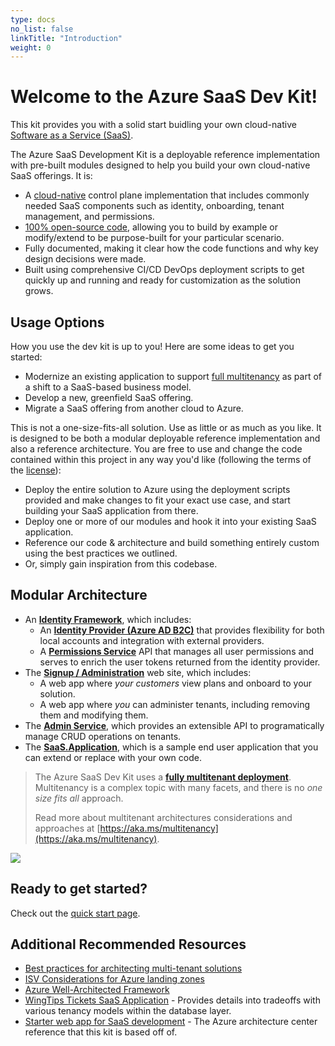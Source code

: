 ```yaml
---
type: docs
no_list: false
linkTitle: "Introduction"
weight: 0
---
```

# Welcome to the Azure SaaS Dev Kit!

This kit provides you with a solid start buidling your own cloud-native [Software as a Service (SaaS)](https://azure.microsoft.com/en-us/overview/what-is-saas/).

The Azure SaaS Development Kit is a deployable reference implementation with pre-built modules designed to help you build your own cloud-native SaaS offerings.  It is:

* A [cloud-native](https://learn.microsoft.com/en-us/dotnet/architecture/cloud-native/definition) control plane implementation that includes commonly needed SaaS components such as identity, onboarding, tenant management, and permissions.
* [100% open-source code](https://github.com/Azure/azure-saas), allowing you to build by example or modify/extend to be purpose-built for your particular scenario.
* Fully documented, making it clear how the code functions and why key design decisions were made.
* Built using comprehensive CI/CD DevOps deployment scripts to get quickly up and running and ready for customization as the solution grows. 

## Usage Options

How you use the dev kit is up to you!  Here are some ideas to get you started:

* Modernize an existing application to support [full multitenancy](https://docs.microsoft.com/en-us/azure/architecture/guide/multitenant/considerations/tenancy-models#fully-multitenant-deployments) as part of a shift to a SaaS-based business model.
* Develop a new, greenfield SaaS offering.
* Migrate a SaaS offering from another cloud to Azure.

This is not a one-size-fits-all solution. Use as little or as much as you like. It is designed to be both a modular deployable reference implementation and also a reference architecture. You are free to use and change the code contained within this project in any way you'd like (following the terms of the [license](https://github.com/Azure/azure-saas/blob/main/LICENSE)):

* Deploy the entire solution to Azure using the deployment scripts provided and make changes to fit your exact use case, and start building your SaaS application from there.
* Deploy one or more of our modules and hook it into your existing SaaS application.
* Reference our code & architecture and build something entirely custom using the best practices we outlined.
* Or, simply gain inspiration from this codebase.

## Modular Architecture

* An [**Identity Framework**](components/identity), which includes:
  * An [**Identity Provider (Azure AD B2C)**](components/identity/identity-provider/) that provides flexibility for both local accounts and integration with external providers.
  * A [**Permissions Service**](components/identity/permissions-service) API that manages all user permissions and serves to enrich the user tokens returned from the identity provider.
* The [**Signup / Administration**](components/signup-administration/) web site, which includes:
  * A web app where *your customers* view plans and onboard to your solution.
  * A web app where *you* can administer tenants, including removing them and modifying them.
* The [**Admin Service**](components/admin-service), which provides an extensible API to programatically manage CRUD operations on tenants.
* The [**SaaS.Application**](components/saas-application/), which is a sample end user application that you can extend or replace with your own code.

> The Azure SaaS Dev Kit uses a [**fully multitenant deployment**](https://docs.microsoft.com/en-us/azure/architecture/guide/multitenant/considerations/tenancy-models#fully-multitenant-deployments). Multitenancy is a complex topic with many facets, and there is no *one size fits all* approach.
>
> Read more about multitenant architectures considerations and approaches at [https://aka.ms/multitenancy](https://aka.ms/multitenancy).

![](/azure-saas/diagrams/overview.drawio.png)

## Ready to get started?

Check out the [quick start page](quick-start/).

## Additional Recommended Resources

* [Best practices for architecting multi-tenant solutions](https://aka.ms/multitenancy)
* [ISV Considerations for Azure landing zones](https://aka.ms/isv-landing-zones)
* [Azure Well-Architected Framework](https://docs.microsoft.com/en-us/azure/architecture/framework/)
* [WingTips Tickets SaaS Application](https://docs.microsoft.com/en-us/azure/azure-sql/database/saas-tenancy-welcome-wingtip-tickets-app) - Provides details into tradeoffs with various tenancy models within the database layer.
* [Starter web app for SaaS development](https://docs.microsoft.com/en-us/azure/architecture/example-scenario/apps/saas-starter-web-app) - The Azure architecture center reference that this kit is based off of.
